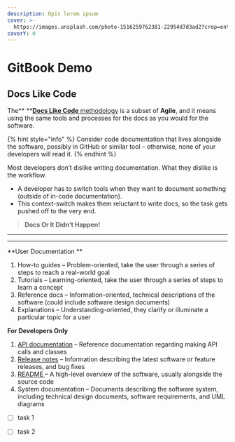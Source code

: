 ```yaml
---
description: Opis lorem ipsum
cover: >-
  https://images.unsplash.com/photo-1516259762381-22954d7d3ad2?crop=entropy&cs=srgb&fm=jpg&ixid=MnwxOTcwMjR8MHwxfHNlYXJjaHwxfHxjb2RlfGVufDB8fHx8MTYzNDU0Mjk1NA&ixlib=rb-1.2.1&q=85
coverY: 0
---
```


# GitBook Demo

## Docs Like Code

The** **[**Docs Like Code** methodology](https://www.docslikecode.com/about/) is a subset of **Agile**, and it means using the same tools and processes for the docs as you would for the software.

{% hint style="info" %}
Consider code documentation that lives alongside the software, possibly in GitHub or similar tool – otherwise, none of your developers will read it.
{% endhint %}

Most developers don’t dislike writing documentation. What they dislike is the workflow.&#x20;

* A developer has to switch tools when they want to document something (outside of in-code documentation). &#x20;
* This context-switch makes them reluctant to write docs, so the task gets pushed off to the very end.



> **Docs Or It Didn’t Happen!**

****

****

**User Documentation **

1. How-to guides – Problem-oriented, take the user through a series of steps to reach a real-world goal&#x20;
2. Tutorials – Learning-oriented, take the user through a series of steps to learn a concept&#x20;
3. Reference docs – Information-oriented, technical descriptions of the software (could include software design documents)&#x20;
4. Explanations – Understanding-oriented, they clarify or illuminate a particular topic for a user

**For Developers Only**

1. [API documentation](readme/api-demo.md) – Reference documentation regarding making API calls and classes&#x20;
2. [Release notes](readme/releasenotes-demo.md) – Information describing the latest software or feature releases, and bug fixes&#x20;
3. [README ](readme/readme-demo.md)– A high-level overview of the software, usually alongside the source code&#x20;
4. System documentation – Documents describing the software system, including technical design documents, software requirements, and UML diagrams

* [ ] task 1
* [ ] task 2&#x20;

